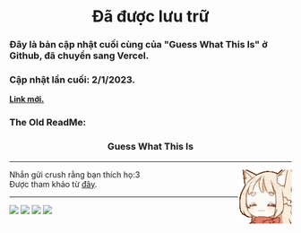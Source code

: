 <div align="center">
    <h1> <strong> Đã được lưu trữ </strong> </h1>
</div>

<div align="left">
    <h3> <strong> Đây là bản cập nhật cuối cùng của "Guess What This Is" ở Github, đã chuyển sang Vercel. </strong> </h3>
    <h3> <strong> Cập nhật lần cuối: 2/1/2023. </strong> </h3
    <h3> <a href="https://sussypage.vercel.app/"> <strong> Link mới.</strong> </a> </h3>
    <h3> <strong> The Old ReadMe:</strong> </h3> 
</div>

<div align="center">
    <p>
        <h3> <strong> Guess What This Is </strong> </h3>
    </p>
</div>

<hr>

<img align="right" src="./img/readme_logo.gif">

<p align="left">
    Nhắn gửi crush rằng bạn thích họ:3 </br>
    Được tham khảo từ <a href="https://github.com/ngoctienTNT/WomenDay">đây</a>. </br>
</p>

<hr>

<p align="left">
    <img src="https://img.shields.io/github/last-commit/caodoc/caodoc.github.io?style=for-the-badge">
    <img src="https://img.shields.io/github/commit-activity/m/caodoc/caodoc.github.io?style=for-the-badge">
    <img src="https://img.shields.io/github/stars/caodoc/caodoc.github.io?style=for-the-badge">
    <img src="https://img.shields.io/github/repo-size/caodoc/caodoc.github.io?style=for-the-badge">
</p>